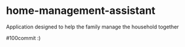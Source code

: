 # home-management-assistant
Application designed to help the family manage the household together

#100commit :)